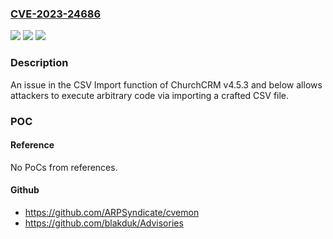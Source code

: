 ### [CVE-2023-24686](https://cve.mitre.org/cgi-bin/cvename.cgi?name=CVE-2023-24686)
![](https://img.shields.io/static/v1?label=Product&message=n%2Fa&color=blue)
![](https://img.shields.io/static/v1?label=Version&message=n%2Fa&color=blue)
![](https://img.shields.io/static/v1?label=Vulnerability&message=n%2Fa&color=brighgreen)

### Description

An issue in the CSV Import function of ChurchCRM v4.5.3 and below allows attackers to execute arbitrary code via importing a crafted CSV file.

### POC

#### Reference
No PoCs from references.

#### Github
- https://github.com/ARPSyndicate/cvemon
- https://github.com/blakduk/Advisories

